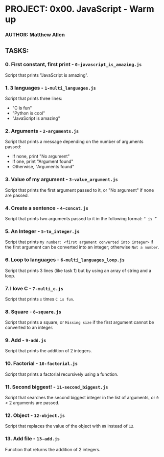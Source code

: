 # PROJECT: 0x00. JavaScript - Warm up
### AUTHOR: Matthew Allen

## TASKS:
### 0. First constant, first print - `0-javascript_is_amazing.js`
Script that prints "JavaScript is amazing".

### 1. 3 languages - `1-multi_languages.js`
Script that prints three lines:
* "C is fun"
* "Python is cool"
* "JavaScript is amazing"

### 2. Arguments - `2-arguments.js`
Script that prints a message depending on the number of arguments passed:
* If none, print "No argument"
* If one, print "Argument found"
* Otherwise, "Arguments found"

### 3. Value of my argument - `3-value_argument.js`
Script that prints the first argument passed to it, or "No argument" if none are passed.

### 4. Create a sentence - `4-concat.js`
Script that prints two arguments passed to it in the following format: `“ is ”`

### 5. An Integer - `5-to_integer.js`
Script that prints `My number: <first argument converted into integer>` if the first argument can be converted into an integer; otherwise `Not a number`.

### 6. Loop to languages - `6-multi_languages_loop.js`
Script that prints 3 lines (like task 1) but by using an array of string and a loop.

### 7. I love C - `7-multi_c.js`
Script that prints `x` times `C is fun`.

### 8. Square - `8-square.js`
Script that prints a square, or `Missing size` if the first argument cannot be converted to an integer.

### 9. Add - `9-add.js`
Script that prints the addition of 2 integers.

### 10. Factorial - `10-factorial.js`
Script that prints a factorial recursively using a function.

### 11. Second biggest! - `11-second_biggest.js`
Script that searches the second biggest integer in the list of arguments, or `0` < 2 arguments are passed.

### 12. Object - `12-object.js`
Script that replaces the value of the object with `89` instead of `12`.

### 13. Add file - `13-add.js`
Function that returns the addition of 2 integers.
